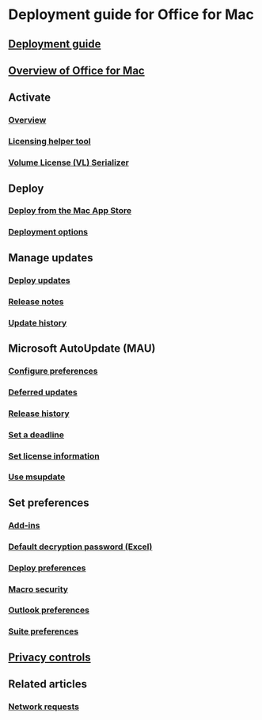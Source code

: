 # Deployment guide for Office for Mac

## [Deployment guide](deployment-guide-for-office-for-mac.md)
## [Overview of Office for Mac](overview.md)

## Activate
### [Overview](overview-of-activation-for-office-for-mac.md)
### [Licensing helper tool](licensing-helper-tool.md)
### [Volume License (VL) Serializer](volume-license-serializer.md)

## Deploy
### [Deploy from the Mac App Store](deploy-mac-app-store.md)
### [Deployment options](deployment-options-for-office-for-mac.md)

## Manage updates
### [Deploy updates](deploy-updates-for-office-for-mac.md)
### [Release notes](/officeupdates/release-notes-office-for-mac)
### [Update history](/officeupdates/update-history-office-for-mac)

## Microsoft AutoUpdate (MAU)
### [Configure preferences](mau-preferences.md)
### [Deferred updates](mau-deferred-updates.md)
### [Release history](/officeupdates/release-history-microsoft-autoupdate)
### [Set a deadline](mau-deadline.md)
### [Set license information](mau-set-license-info.md)
### [Use msupdate](update-office-for-mac-using-msupdate.md)

## Set preferences
### [Add-ins](preferences-add-ins.md)
### [Default decryption password (Excel)](set-preference-default-password-excel.md)
### [Deploy preferences](deploy-preferences-for-office-for-mac.md)
### [Macro security](set-preference-macro-security-office-for-mac.md)
### [Outlook preferences](preferences-outlook.md)
### [Suite preferences](preferences-office.md)

## [Privacy controls](../privacy/mac-privacy-preferences.md)

## Related articles
### [Network requests](/microsoft-365/enterprise/network-requests-in-office-2016-for-mac)
